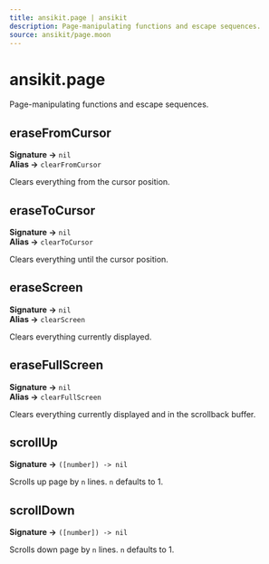 ```yaml
---
title: ansikit.page | ansikit
description: Page-manipulating functions and escape sequences.
source: ansikit/page.moon
---
```


# ansikit.page

Page-manipulating functions and escape sequences.

## eraseFromCursor

**Signature →** `nil`<br>
**Alias →** `clearFromCursor`<br>

Clears everything from the cursor position.

## eraseToCursor

**Signature →** `nil`<br>
**Alias →** `clearToCursor`<br>

Clears everything until the cursor position.

## eraseScreen

**Signature →** `nil`<br>
**Alias →** `clearScreen`<br>

Clears everything currently displayed.

## eraseFullScreen

**Signature →** `nil`<br>
**Alias →** `clearFullScreen`<br>

Clears everything currently displayed and in the scrollback buffer.

## scrollUp

**Signature →** `([number]) -> nil`<br>

Scrolls up page by `n` lines. `n` defaults to 1.

## scrollDown

**Signature →** `([number]) -> nil`<br>

Scrolls down page by `n` lines. `n` defaults to 1.